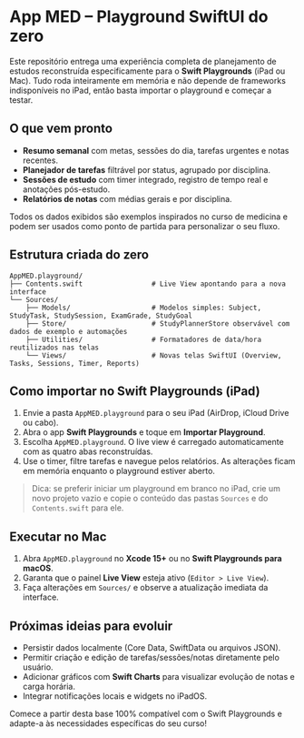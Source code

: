 # App MED – Playground SwiftUI do zero

Este repositório entrega uma experiência completa de planejamento de estudos reconstruída especificamente para o **Swift Playgrounds** (iPad ou Mac). Tudo roda inteiramente em memória e não depende de frameworks indisponíveis no iPad, então basta importar o playground e começar a testar.

## O que vem pronto

- **Resumo semanal** com metas, sessões do dia, tarefas urgentes e notas recentes.
- **Planejador de tarefas** filtrável por status, agrupado por disciplina.
- **Sessões de estudo** com timer integrado, registro de tempo real e anotações pós-estudo.
- **Relatórios de notas** com médias gerais e por disciplina.

Todos os dados exibidos são exemplos inspirados no curso de medicina e podem ser usados como ponto de partida para personalizar o seu fluxo.

## Estrutura criada do zero

```
AppMED.playground/
├── Contents.swift                 # Live View apontando para a nova interface
└── Sources/
    ├── Models/                    # Modelos simples: Subject, StudyTask, StudySession, ExamGrade, StudyGoal
    ├── Store/                     # StudyPlannerStore observável com dados de exemplo e automações
    ├── Utilities/                 # Formatadores de data/hora reutilizados nas telas
    └── Views/                     # Novas telas SwiftUI (Overview, Tasks, Sessions, Timer, Reports)
```

## Como importar no Swift Playgrounds (iPad)

1. Envie a pasta `AppMED.playground` para o seu iPad (AirDrop, iCloud Drive ou cabo).
2. Abra o app **Swift Playgrounds** e toque em **Importar Playground**.
3. Escolha `AppMED.playground`. O live view é carregado automaticamente com as quatro abas reconstruídas.
4. Use o timer, filtre tarefas e navegue pelos relatórios. As alterações ficam em memória enquanto o playground estiver aberto.

> Dica: se preferir iniciar um playground em branco no iPad, crie um novo projeto vazio e copie o conteúdo das pastas `Sources` e do `Contents.swift` para ele.

## Executar no Mac

1. Abra `AppMED.playground` no **Xcode 15+** ou no **Swift Playgrounds para macOS**.
2. Garanta que o painel **Live View** esteja ativo (`Editor > Live View`).
3. Faça alterações em `Sources/` e observe a atualização imediata da interface.

## Próximas ideias para evoluir

- Persistir dados localmente (Core Data, SwiftData ou arquivos JSON).
- Permitir criação e edição de tarefas/sessões/notas diretamente pelo usuário.
- Adicionar gráficos com **Swift Charts** para visualizar evolução de notas e carga horária.
- Integrar notificações locais e widgets no iPadOS.

Comece a partir desta base 100% compatível com o Swift Playgrounds e adapte-a às necessidades específicas do seu curso!
